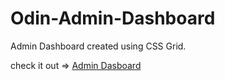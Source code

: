 # Odin-Admin-Dashboard

Admin Dashboard created using CSS Grid. 

check it out => [Admin Dasboard](https://one987.github.io/Odin-Admin-Dashboard/)
